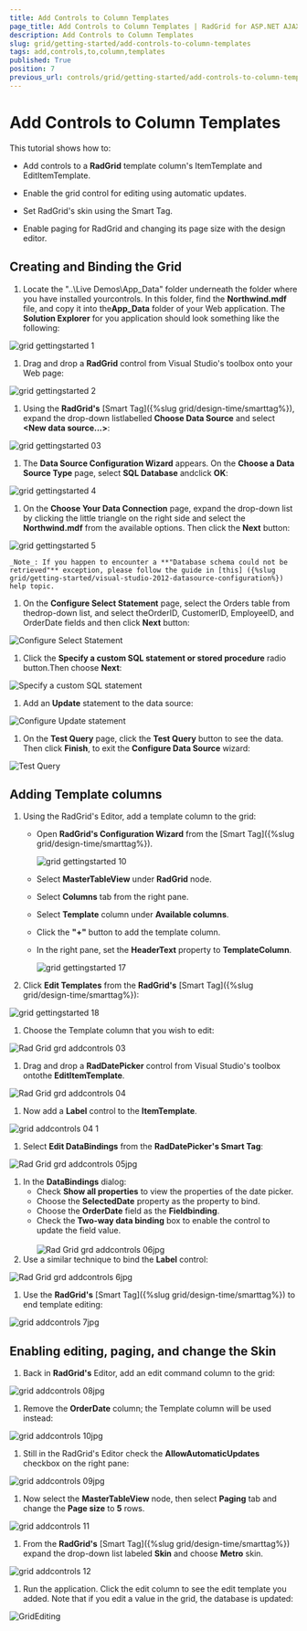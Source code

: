```yaml
---
title: Add Controls to Column Templates
page_title: Add Controls to Column Templates | RadGrid for ASP.NET AJAX Documentation
description: Add Controls to Column Templates
slug: grid/getting-started/add-controls-to-column-templates
tags: add,controls,to,column,templates
published: True
position: 7
previous_url: controls/grid/getting-started/add-controls-to-column-templates
---
```


# Add Controls to Column Templates



This tutorial shows how to:

* Add controls to a **RadGrid** template column's ItemTemplate and EditItemTemplate.

* Enable the grid control for editing using automatic updates.

* Set RadGrid's skin using the Smart Tag.

* Enable paging for RadGrid and changing its page size with the design editor.

## Creating and Binding the Grid

1. Locate the "..\Live Demos\App_Data" folder underneath the folder where you have installed yourcontrols. In this folder, find the **Northwind.mdf** file, and copy it into the**App_Data** folder of your Web application. The **Solution Explorer** for you application should look something like the following:

![grid gettingstarted 1](images/grid_gettingstarted1.png)

1. Drag and drop a **RadGrid** control from Visual Studio's toolbox onto your Web page:

![grid gettingstarted 2](images/grid_gettingstarted2.JPG)

1. Using the **RadGrid's** [Smart Tag]({%slug grid/design-time/smarttag%}), expand the drop-down listlabelled **Choose Data Source** and select **\<New data source...\>**:

![grid gettingstarted 03](images/grid_gettingstarted03.JPG)

1. The **Data Source Configuration Wizard** appears. On the **Choose a Data Source Type** page, select **SQL Database** andclick **OK**:

![grid gettingstarted 4](images/grid_gettingstarted4.png)

1. On the **Choose Your Data Connection** page, expand the drop-down list by clicking the little triangle on the right side and select the **Northwind.mdf** from the available options. Then click the **Next** button:

![grid gettingstarted 5](images/grid_gettingstarted5.png)

	_Note_: If you happen to encounter a **"Database schema could not be retrieved"** exception, please follow the guide in [this] ({%slug grid/getting-started/visual-studio-2012-datasource-configuration%}) help topic.
1. On the **Configure Select Statement** page, select the Orders table from thedrop-down list, and select theOrderID, CustomerID, EmployeeID, and OrderDate fields and then click **Next** button:

![Configure Select Statement](images/grid_add-controls-to-template6.png)

1. Click the **Specify a custom SQL statement or stored procedure** radio button.Then choose **Next**:

![Specify a custom SQL statement](images/grid_add-controls-to-template7.png)

1. Add an **Update** statement to the data source:

![Configure Update statement](images/grid_add_controls_to_template8.png)

1. On the **Test Query** page, click the **Test Query** button to see the data. Then click **Finish**, to exit the **Configure Data Source** wizard:

![Test Query](images/grid_add-controls-to-template9.png)

## Adding Template columns

1. Using the RadGrid's Editor, add a template column to the grid:
	* Open **RadGrid's Configuration Wizard** from the [Smart Tag]({%slug grid/design-time/smarttag%}).<br/>

		![grid gettingstarted 10](images/grid_gettingstarted10.JPG)

	* Select **MasterTableView** under **RadGrid** node.
	* Select **Columns** tab from the right pane.
	* Select **Template** column under **Available columns**.
	* Click the **"+"** button to add the template column.
	* In the right pane, set the **HeaderText** property to **TemplateColumn**.<br/>

		![grid gettingstarted 17](images/grid_gettingstarted17.JPG)

1. Click **Edit Templates** from the **RadGrid's** [Smart Tag]({%slug grid/design-time/smarttag%}):

![grid gettingstarted 18](images/grid_gettingstarted18.png)

1. Choose the Template column that you wish to edit:

![Rad Grid grd addcontrols 03](images/RadGrid_grd_addcontrols03.png)

1. Drag and drop a **RadDatePicker** control from Visual Studio's toolbox ontothe **EditItemTemplate**.

![Rad Grid grd addcontrols 04](images/RadGrid_grd_addcontrols04jpg.png)

1. Now add a **Label** control to the **ItemTemplate**.

![grid addcontrols 04 1](images/grid_addcontrols04_1.png)

1. Select **Edit DataBindings** from the **RadDatePicker's Smart Tag**:

![Rad Grid grd addcontrols 05jpg](images/RadGrid_grd_addcontrols05jpg.png)

1. In the **DataBindings** dialog:
	* Check **Show all properties** to view the properties of the date picker.
	* Choose the **SelectedDate** property as the property to bind.
	* Choose the **OrderDate** field as the **Fieldbinding**.
	* Check the **Two-way data binding** box to enable the control to update the field value.<br/>	
		![Rad Grid grd addcontrols 06jpg](images/RadGrid_grd_addcontrols06jpg.png)
1. Use a similar technique to bind the **Label** control:

![Rad Grid grd addcontrols 6jpg](images/RadGrid_grd_addcontrols6jpg.png)

1. Use the **RadGrid's** [Smart Tag]({%slug grid/design-time/smarttag%}) to end template editing:

![grid addcontrols 7jpg](images/grid_addcontrols7jpg.png)

## Enabling editing, paging, and change the Skin

1. Back in **RadGrid's** Editor, add an edit command column to the grid:

![grid addcontrols 08jpg](images/grid_addcontrols08jpg.png)

1. Remove the **OrderDate** column; the Template column will be used instead:

![grid addcontrols 10jpg](images/grid_addcontrols10jpg.png)

1. Still in the RadGrid's Editor check the **AllowAutomaticUpdates** checkbox on the right pane:

![grid addcontrols 09jpg](images/grid_addcontrols09jpg.png)

1. Now select the **MasterTableView** node, then select **Paging** tab and change the **Page size** to **5** rows.

![grid addcontrols 11](images/grid_addcontrols11.png)

1. From the **RadGrid's** [Smart Tag]({%slug grid/design-time/smarttag%}) expand the drop-down list labeled **Skin** and choose **Metro** skin.

![grid addcontrols 12](images/grid_addcontrols12.png)

1. Run the application. Click the edit column to see the edit template you added. Note that if you edit a value in the grid, the database is updated:

![GridEditing](images/grid_add-controls-to-template23.png)

